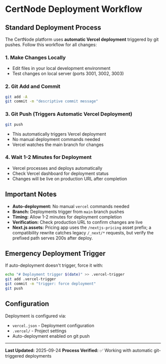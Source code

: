 # CertNode Deployment Workflow

## Standard Deployment Process

The CertNode platform uses **automatic Vercel deployment** triggered by git pushes. Follow this workflow for all changes:

### 1. Make Changes Locally
- Edit files in your local development environment
- Test changes on local server (ports 3001, 3002, 3003)

### 2. Git Add and Commit
```bash
git add -A
git commit -m "descriptive commit message"
```

### 3. Git Push (Triggers Automatic Vercel Deployment)
```bash
git push
```
- This automatically triggers Vercel deployment
- No manual deployment commands needed
- Vercel watches the main branch for changes

### 4. Wait 1-2 Minutes for Deployment
- Vercel processes and deploys automatically
- Check Vercel dashboard for deployment status
- Changes will be live on production URL after completion

## Important Notes

- **Auto-deployment:** No manual `vercel` commands needed
- **Branch:** Deployments trigger from `main` branch pushes
- **Timing:** Allow 1-2 minutes for deployment completion
- **Verification:** Check production URL to confirm changes are live
- **Next.js assets:** Pricing app uses the `/nextjs-pricing` asset prefix; a compatibility rewrite catches legacy `/_next/*` requests, but verify the prefixed path serves 200s after deploy.

## Emergency Deployment Trigger

If auto-deployment doesn't trigger, force it with:
```bash
echo "# Deployment trigger $(date)" >> .vercel-trigger
git add .vercel-trigger
git commit -m "trigger: force deployment"
git push
```

## Configuration

Deployment is configured via:
- `vercel.json` - Deployment configuration
- `.vercel/` - Project settings
- Auto-deployment enabled on git push

---

**Last Updated:** 2025-09-24
**Process Verified:** ✅ Working with automatic git-triggered deployments
